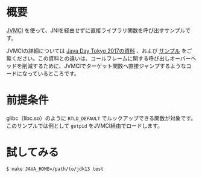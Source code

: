 # 概要

[JVMCI](https://openjdk.java.net/jeps/243) を使って、JNIを経由せずに直接ライブラリ関数を呼び出すサンプルです。

JVMCIの詳細については [Java Day Tokyo 2017の資料](https://www.slideshare.net/YaSuenag/panamajvmcijit) 、および [サンプル](https://github.com/YaSuenag/jdt-2017-examples) をご覧ください。この資料との違いは、コールフレームに関する呼び出しオーバーヘッドを削減するために、JVMCIでターゲット関数へ直接ジャンプするようなコードになっているところです。

# 前提条件

glibc（libc.so）のように `RTLD_DEFAULT` でルックアップできる関数が対象です。このサンプルでは例として `getpid` をJVMCI経由でロードします。

# 試してみる

```
$ make JAVA_HOME=/path/to/jdk13 test
```

